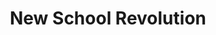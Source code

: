 ---
title: New School Revolution
link: https://newschoolrevolution.com/
color: F2C488
image: 
icon: no
---
